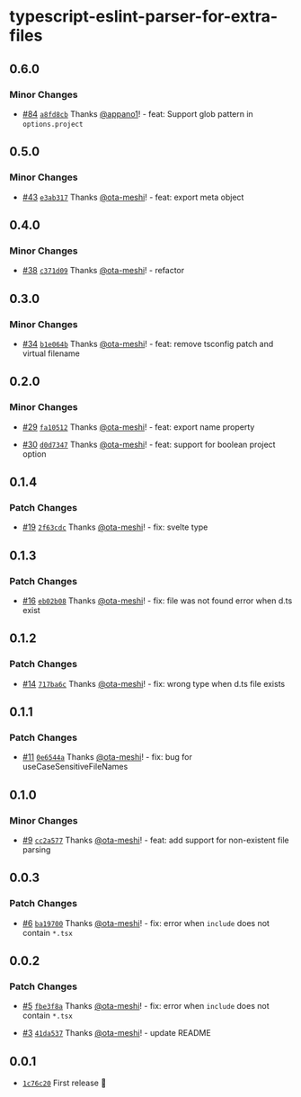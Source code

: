 # typescript-eslint-parser-for-extra-files

## 0.6.0

### Minor Changes

- [#84](https://github.com/ota-meshi/typescript-eslint-parser-for-extra-files/pull/84) [`a8fd8cb`](https://github.com/ota-meshi/typescript-eslint-parser-for-extra-files/commit/a8fd8cbcd3794a6c60d1f646d68c99593b238839) Thanks [@appano1](https://github.com/appano1)! - feat: Support glob pattern in `options.project`

## 0.5.0

### Minor Changes

- [#43](https://github.com/ota-meshi/typescript-eslint-parser-for-extra-files/pull/43) [`e3ab317`](https://github.com/ota-meshi/typescript-eslint-parser-for-extra-files/commit/e3ab317f290efc26dab06bf6f164724e9199cdba) Thanks [@ota-meshi](https://github.com/ota-meshi)! - feat: export meta object

## 0.4.0

### Minor Changes

- [#38](https://github.com/ota-meshi/typescript-eslint-parser-for-extra-files/pull/38) [`c371d09`](https://github.com/ota-meshi/typescript-eslint-parser-for-extra-files/commit/c371d094f03c425bdf55b262aaaa9f9ed539e160) Thanks [@ota-meshi](https://github.com/ota-meshi)! - refactor

## 0.3.0

### Minor Changes

- [#34](https://github.com/ota-meshi/typescript-eslint-parser-for-extra-files/pull/34) [`b1e064b`](https://github.com/ota-meshi/typescript-eslint-parser-for-extra-files/commit/b1e064bd6a242f4048e01c69083df43ebb571d48) Thanks [@ota-meshi](https://github.com/ota-meshi)! - feat: remove tsconfig patch and virtual filename

## 0.2.0

### Minor Changes

- [#29](https://github.com/ota-meshi/typescript-eslint-parser-for-extra-files/pull/29) [`fa10512`](https://github.com/ota-meshi/typescript-eslint-parser-for-extra-files/commit/fa10512d2a88b890671d39a85b87c5ab7e3d1960) Thanks [@ota-meshi](https://github.com/ota-meshi)! - feat: export name property

- [#30](https://github.com/ota-meshi/typescript-eslint-parser-for-extra-files/pull/30) [`d0d7347`](https://github.com/ota-meshi/typescript-eslint-parser-for-extra-files/commit/d0d7347fd5efa8a3986134ea8bac2e2703eeaace) Thanks [@ota-meshi](https://github.com/ota-meshi)! - feat: support for boolean project option

## 0.1.4

### Patch Changes

- [#19](https://github.com/ota-meshi/typescript-eslint-parser-for-extra-files/pull/19) [`2f63cdc`](https://github.com/ota-meshi/typescript-eslint-parser-for-extra-files/commit/2f63cdcdd2e8ec9915e066015c4fac1bad39b000) Thanks [@ota-meshi](https://github.com/ota-meshi)! - fix: svelte type

## 0.1.3

### Patch Changes

- [#16](https://github.com/ota-meshi/typescript-eslint-parser-for-extra-files/pull/16) [`eb02b08`](https://github.com/ota-meshi/typescript-eslint-parser-for-extra-files/commit/eb02b08a958d884582903af2edaaf3725fc0fed2) Thanks [@ota-meshi](https://github.com/ota-meshi)! - fix: file was not found error when d.ts exist

## 0.1.2

### Patch Changes

- [#14](https://github.com/ota-meshi/typescript-eslint-parser-for-extra-files/pull/14) [`717ba6c`](https://github.com/ota-meshi/typescript-eslint-parser-for-extra-files/commit/717ba6c34966157cdfbc4e0f13310429882c35c1) Thanks [@ota-meshi](https://github.com/ota-meshi)! - fix: wrong type when d.ts file exists

## 0.1.1

### Patch Changes

- [#11](https://github.com/ota-meshi/typescript-eslint-parser-for-extra-files/pull/11) [`0e6544a`](https://github.com/ota-meshi/typescript-eslint-parser-for-extra-files/commit/0e6544aa8ae1b1cd54680e79c7dcd67b110d3857) Thanks [@ota-meshi](https://github.com/ota-meshi)! - fix: bug for useCaseSensitiveFileNames

## 0.1.0

### Minor Changes

- [#9](https://github.com/ota-meshi/typescript-eslint-parser-for-extra-files/pull/9) [`cc2a577`](https://github.com/ota-meshi/typescript-eslint-parser-for-extra-files/commit/cc2a577fe87af4dec775ec5caa9fd39adf2f59b4) Thanks [@ota-meshi](https://github.com/ota-meshi)! - feat: add support for non-existent file parsing

## 0.0.3

### Patch Changes

- [#6](https://github.com/ota-meshi/typescript-eslint-parser-for-extra-files/pull/6) [`ba19700`](https://github.com/ota-meshi/typescript-eslint-parser-for-extra-files/commit/ba19700b0892208279484761f6e04d1c2366dd9d) Thanks [@ota-meshi](https://github.com/ota-meshi)! - fix: error when `include` does not contain `*.tsx`

## 0.0.2

### Patch Changes

- [#5](https://github.com/ota-meshi/typescript-eslint-parser-for-extra-files/pull/5) [`fbe3f8a`](https://github.com/ota-meshi/typescript-eslint-parser-for-extra-files/commit/fbe3f8a897b931d07ad5323f17dd48f9c72774f7) Thanks [@ota-meshi](https://github.com/ota-meshi)! - fix: error when `include` does not contain `*.tsx`

- [#3](https://github.com/ota-meshi/typescript-eslint-parser-for-extra-files/pull/3) [`41da537`](https://github.com/ota-meshi/typescript-eslint-parser-for-extra-files/commit/41da5370c7f58d9ffcbdde5f7168d6600c7c8008) Thanks [@ota-meshi](https://github.com/ota-meshi)! - update README

## 0.0.1

- [`1c76c20`](https://github.com/ota-meshi/typescript-eslint-parser-for-extra-files/commit/1c76c20cf7c7617b157356e44eb2dc7e463dfb6f) First release 🎉
